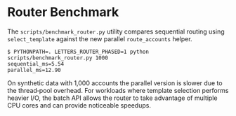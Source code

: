 # Router Benchmark

The `scripts/benchmark_router.py` utility compares sequential routing using
`select_template` against the new parallel `route_accounts` helper.

```
$ PYTHONPATH=. LETTERS_ROUTER_PHASED=1 python scripts/benchmark_router.py 1000
sequential_ms=5.54
parallel_ms=12.90
```

On synthetic data with 1,000 accounts the parallel version is slower due to the
thread‑pool overhead. For workloads where template selection performs heavier
I/O, the batch API allows the router to take advantage of multiple CPU cores and
can provide noticeable speedups.
